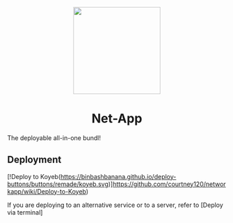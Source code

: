 <p align="center"><img src="https://entegy.com.au/wp-content/uploads/2017/06/Blogo-Image3.jpg" height="200"></p>

<h1 align="center">Net-App</h1>

The deployable all-in-one bundl!

## Deployment

[!Deploy to Koyeb(https://binbashbanana.github.io/deploy-buttons/buttons/remade/koyeb.svg)]https://github.com/courtney120/networkapp/wiki/Deploy-to-Koyeb)

If you are deploying to an alternative service or to a server, refer to [Deploy via terminal]
